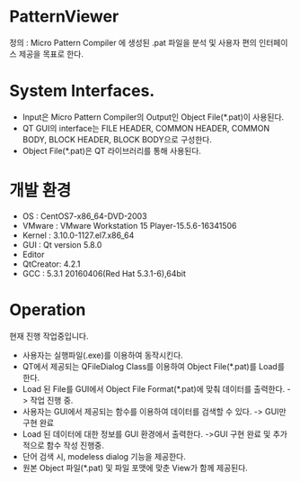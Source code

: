 # PatternViewer
정의 : Micro Pattern Compiler 에 생성된 .pat 파일을 분석 및 사용자 편의 인터페이스 제공을 목표로 한다. 

# System Interfaces.
- Input은 Micro Pattern Compiler의 Output인 Object File(*.pat)이 사용된다.
- QT GUI의 interface는 FILE HEADER, COMMON HEADER, COMMON BODY, BLOCK HEADER, BLOCK BODY으로 구성한다.
- Object File(*.pat)은 QT 라이브러리를 통해 사용된다.

# 개발 환경
- OS : CentOS7-x86_64-DVD-2003
- VMware : VMware Workstation 15 Player-15.5.6-16341506
- Kernel : 3.10.0-1127.el7.x86_64
- GUI : Qt version 5.8.0 
- Editor
- QtCreator: 4.2.1
- GCC : 5.3.1 20160406(Red Hat 5.3.1-6),64bit

# Operation
현재 진행 작업중입니다.  
-	사용자는 실행파일(.exe)를 이용하여 동작시킨다. 
-	QT에서 제공되는 QFileDialog Class를 이용하여 Object File(*.pat)를 Load를 한다.
-	Load 된 File를 GUI에서 Object File Format(*.pat)에 맞춰 데이터를 출력한다. -> 작업 진행 중.
-	사용자는 GUI에서 제공되는 함수를 이용하여 데이터를 검색할 수 있다. -> GUI만 구현 완료
-	Load 된 데이터에 대한 정보를 GUI 환경에서 출력한다. ->GUI 구현 완료 및 추가적으로 함수 작성 진행중.
-	단어 검색 시, modeless dialog 기능을 제공한다.
-	원본 Object 파일(*.pat) 및 파일 포맷에 맞춘 View가 함께 제공된다. 

